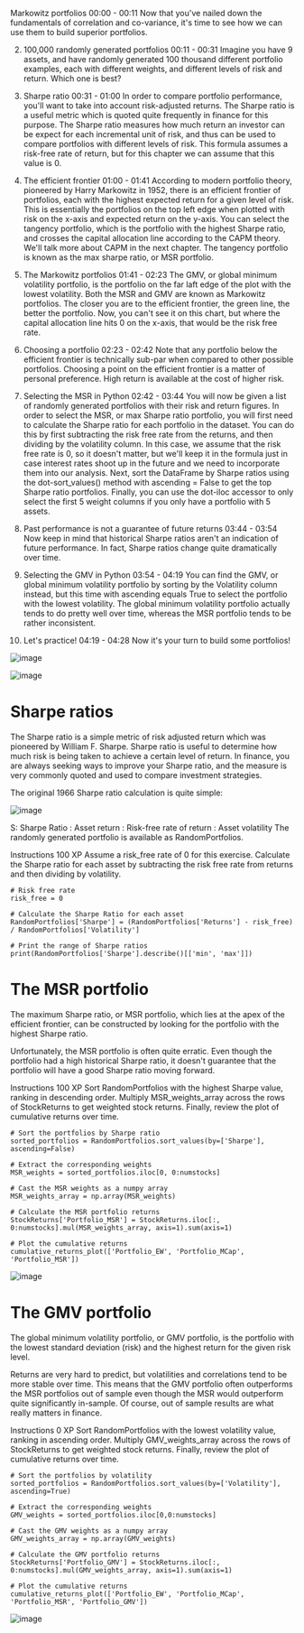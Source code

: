 Markowitz portfolios
00:00 - 00:11
Now that you've nailed down the fundamentals of correlation and co-variance, it's time to see how we can use them to build superior portfolios.

2. 100,000 randomly generated portfolios
00:11 - 00:31
Imagine you have 9 assets, and have randomly generated 100 thousand different portfolio examples, each with different weights, and different levels of risk and return. Which one is best?

3. Sharpe ratio
00:31 - 01:00
In order to compare portfolio performance, you'll want to take into account risk-adjusted returns. The Sharpe ratio is a useful metric which is quoted quite frequently in finance for this purpose. The Sharpe ratio measures how much return an investor can be expect for each incremental unit of risk, and thus can be used to compare portfolios with different levels of risk. This formula assumes a risk-free rate of return, but for this chapter we can assume that this value is 0.

4. The efficient frontier
01:00 - 01:41
According to modern portfolio theory, pioneered by Harry Markowitz in 1952, there is an efficient frontier of portfolios, each with the highest expected return for a given level of risk. This is essentially the portfolios on the top left edge when plotted with risk on the x-axis and expected return on the y-axis. You can select the tangency portfolio, which is the portfolio with the highest Sharpe ratio, and crosses the capital allocation line according to the CAPM theory. We'll talk more about CAPM in the next chapter. The tangency portfolio is known as the max sharpe ratio, or MSR portfolio.

5. The Markowitz portfolios
01:41 - 02:23
The GMV, or global minimum volatility portfolio, is the portfolio on the far laft edge of the plot with the lowest volatility. Both the MSR and GMV are known as Markowitz portfolios. The closer you are to the efficient frontier, the green line, the better the portfolio. Now, you can't see it on this chart, but where the capital allocation line hits 0 on the x-axis, that would be the risk free rate.

6. Choosing a portfolio
02:23 - 02:42
Note that any portfolio below the efficient frontier is technically sub-par when compared to other possible portfolios. Choosing a point on the efficient frontier is a matter of personal preference. High return is available at the cost of higher risk.

7. Selecting the MSR in Python
02:42 - 03:44
You will now be given a list of randomly generated portfolios with their risk and return figures. In order to select the MSR, or max Sharpe ratio portfolio, you will first need to calculate the Sharpe ratio for each portfolio in the dataset. You can do this by first subtracting the risk free rate from the returns, and then dividing by the volatility column. In this case, we assume that the risk free rate is 0, so it doesn't matter, but we'll keep it in the formula just in case interest rates shoot up in the future and we need to incorporate them into our analysis. Next, sort the DataFrame by Sharpe ratios using the dot-sort_values() method with ascending = False to get the top Sharpe ratio portfolios. Finally, you can use the dot-iloc accessor to only select the first 5 weight columns if you only have a portfolio with 5 assets.

8. Past performance is not a guarantee of future returns
03:44 - 03:54
Now keep in mind that historical Sharpe ratios aren't an indication of future performance. In fact, Sharpe ratios change quite dramatically over time.

9. Selecting the GMV in Python
03:54 - 04:19
You can find the GMV, or global minimum volatility portfolio by sorting by the Volatility column instead, but this time with ascending equals True to select the portfolio with the lowest volatility. The global minimum volatility portfolio actually tends to do pretty well over time, whereas the MSR portfolio tends to be rather inconsistent.

10. Let's practice!
04:19 - 04:28
Now it's your turn to build some portfolios!

![image](https://github.com/user-attachments/assets/1ff278e9-65b1-4326-a775-b6581f50c8f1)

![image](https://github.com/user-attachments/assets/342f9912-3c9e-4809-8dc7-c436254870f4)

# Sharpe ratios
The Sharpe ratio is a simple metric of risk adjusted return which was pioneered by William F. Sharpe. Sharpe ratio is useful to determine how much risk is being taken to achieve a certain level of return. In finance, you are always seeking ways to improve your Sharpe ratio, and the measure is very commonly quoted and used to compare investment strategies.

The original 1966 Sharpe ratio calculation is quite simple:

 ![image](https://github.com/user-attachments/assets/11d3f694-88c3-4ca3-bb7b-2eba6c5c851f)


S: Sharpe Ratio
: Asset return
: Risk-free rate of return
: Asset volatility
The randomly generated portfolio is available as RandomPortfolios.

Instructions
100 XP
Assume a risk_free rate of 0 for this exercise.
Calculate the Sharpe ratio for each asset by subtracting the risk free rate from returns and then dividing by volatility.

```
# Risk free rate
risk_free = 0

# Calculate the Sharpe Ratio for each asset
RandomPortfolios['Sharpe'] = (RandomPortfolios['Returns'] - risk_free) / RandomPortfolios['Volatility']

# Print the range of Sharpe ratios
print(RandomPortfolios['Sharpe'].describe()[['min', 'max']])
```

# The MSR portfolio
The maximum Sharpe ratio, or MSR portfolio, which lies at the apex of the efficient frontier, can be constructed by looking for the portfolio with the highest Sharpe ratio.

Unfortunately, the MSR portfolio is often quite erratic. Even though the portfolio had a high historical Sharpe ratio, it doesn't guarantee that the portfolio will have a good Sharpe ratio moving forward.

Instructions
100 XP
Sort RandomPortfolios with the highest Sharpe value, ranking in descending order.
Multiply MSR_weights_array across the rows of StockReturns to get weighted stock returns.
Finally, review the plot of cumulative returns over time.

```
# Sort the portfolios by Sharpe ratio
sorted_portfolios = RandomPortfolios.sort_values(by=['Sharpe'], ascending=False)

# Extract the corresponding weights
MSR_weights = sorted_portfolios.iloc[0, 0:numstocks]

# Cast the MSR weights as a numpy array
MSR_weights_array = np.array(MSR_weights)

# Calculate the MSR portfolio returns
StockReturns['Portfolio_MSR'] = StockReturns.iloc[:, 0:numstocks].mul(MSR_weights_array, axis=1).sum(axis=1)

# Plot the cumulative returns
cumulative_returns_plot(['Portfolio_EW', 'Portfolio_MCap', 'Portfolio_MSR'])
```

![image](https://github.com/user-attachments/assets/cba56680-132b-44c8-b269-22837ea8965a)

# The GMV portfolio
The global minimum volatility portfolio, or GMV portfolio, is the portfolio with the lowest standard deviation (risk) and the highest return for the given risk level.

Returns are very hard to predict, but volatilities and correlations tend to be more stable over time. This means that the GMV portfolio often outperforms the MSR portfolios out of sample even though the MSR would outperform quite significantly in-sample. Of course, out of sample results are what really matters in finance.

Instructions
0 XP
Sort RandomPortfolios with the lowest volatility value, ranking in ascending order.
Multiply GMV_weights_array across the rows of StockReturns to get weighted stock returns.
Finally, review the plot of cumulative returns over time.

```
# Sort the portfolios by volatility
sorted_portfolios = RandomPortfolios.sort_values(by=['Volatility'], ascending=True)

# Extract the corresponding weights
GMV_weights = sorted_portfolios.iloc[0,0:numstocks]

# Cast the GMV weights as a numpy array
GMV_weights_array = np.array(GMV_weights)

# Calculate the GMV portfolio returns
StockReturns['Portfolio_GMV'] = StockReturns.iloc[:, 0:numstocks].mul(GMV_weights_array, axis=1).sum(axis=1)

# Plot the cumulative returns
cumulative_returns_plot(['Portfolio_EW', 'Portfolio_MCap', 'Portfolio_MSR', 'Portfolio_GMV'])
```

![image](https://github.com/user-attachments/assets/c858642b-1d3c-422d-b3fa-c2876eb2968a)

